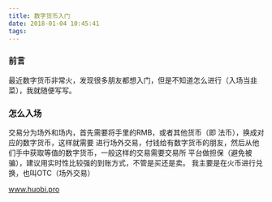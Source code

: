 ```yaml
---
title: 数字货币入门
date: 2018-01-04 10:45:41
tags:
---
```

### 前言
最近数字货币非常火，发现很多朋友都想入门，但是不知道怎么进行（入场当韭菜），我就随便写写。
### 怎么入场
交易分为场外和场内，首先需要将手里的RMB，或者其他货币（即 法币），换成对应的数字货币，这样就需要
进行场外交易，付钱给有数字货币的朋友，然后从他们手中获取等值的数字货币，一般这样的交易需要交易所
平台做担保（避免被骗），建议用实时性比较强的到账方式，不管是买还是卖。
我主要是在火币进行兑换，也叫OTC（场外交易）

www.huobi.pro

